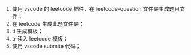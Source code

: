 1. 使用 vscode 的 leetcode 插件，在 leetcode-question 文件夹生成题目文件；
2. 在 leetcode 生成此题文件夹；
3. <leader>ti 生成模板；
4. <leader>tr 读入 leetcode 模板；
5. 使用 vscode submite 代码；

